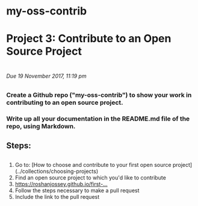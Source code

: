 # my-oss-contrib

# Project 3: Contribute to an Open Source Project <h1>
###### Due 19 November 2017, 11:19 pm <h6>

### Create a Github repo ("my-oss-contrib") to show your work in contributing to an open source project. <h3>
### Write up all your documentation in the README.md file of the repo, using Markdown. <h3>

## Steps: <h2>
1.  Go to: [How to choose and contribute to your first open source project] (../collections/choosing-projects)
2.  Find an open source project to which you'd like to contribute
  2. https://roshanjossey.github.io/first-…
3.  Follow the steps necessary to make a pull request
4.  Include the link to the pull request
